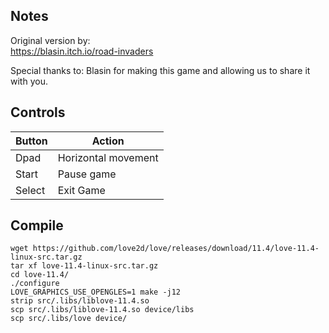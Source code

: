 ## Notes

Original version by:  
https://blasin.itch.io/road-invaders

Special thanks to: Blasin for making this game and allowing us to share it with you.

## Controls

| Button | Action               |
| ------ | -------------------- |
| Dpad   | Horizontal movement  |
| Start  | Pause game           |
| Select | Exit Game            |


## Compile

```shell
wget https://github.com/love2d/love/releases/download/11.4/love-11.4-linux-src.tar.gz  
tar xf love-11.4-linux-src.tar.gz  
cd love-11.4/  
./configure  
LOVE_GRAPHICS_USE_OPENGLES=1 make -j12  
strip src/.libs/liblove-11.4.so  
scp src/.libs/liblove-11.4.so device/libs  
scp src/.libs/love device/
```